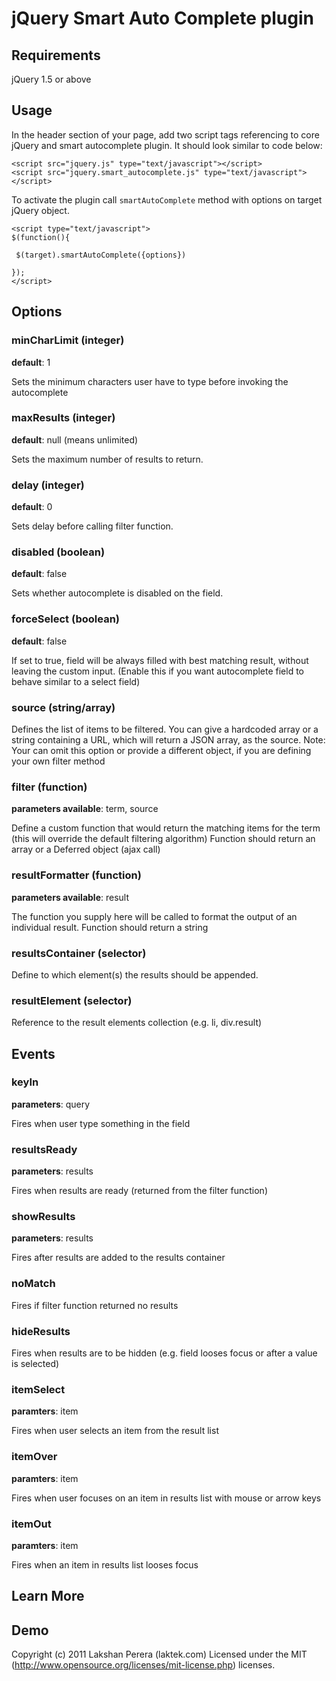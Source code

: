 jQuery Smart Auto Complete plugin 
=================================
 
## Requirements

jQuery 1.5 or above

## Usage

In the header section of your page, add two script tags referencing to core jQuery and smart autocomplete plugin. It should look similar to code below:

    <script src="jquery.js" type="text/javascript"></script>
    <script src="jquery.smart_autocomplete.js" type="text/javascript"></script>

To activate the plugin call `smartAutoComplete` method with options on target jQuery object. 

    <script type="text/javascript">
    $(function(){

     $(target).smartAutoComplete({options})

    });
    </script>

## Options

### minCharLimit (integer)

**default**: 1

Sets the minimum characters user have to type before invoking the autocomplete 

### maxResults (integer)

**default**: null (means unlimited)

Sets the maximum number of results to return.

### delay (integer)

**default**: 0

Sets delay before calling filter function. 

### disabled (boolean)

**default**: false

Sets whether autocomplete is disabled on the field.

### forceSelect (boolean)

**default**: false

If set to true, field will be always filled with best matching result, without leaving the custom input.
(Enable this if you want autocomplete field to behave similar to a select field) 

### source  (string/array)

Defines the list of items to be filtered. You can give a hardcoded array or a string containing a URL, which will return a JSON array, as the source.
Note: Your can omit this option or provide a different object, if you are defining your own filter method 

### filter (function)

**parameters available**: term, source 

Define a custom function that would return the matching items for the term (this will override the default filtering algorithm)
Function should return an array or a Deferred object (ajax call)

### resultFormatter (function) 

**parameters available**: result 

The function you supply here will be called to format the output of an individual result.
Function should return a string

### resultsContainer (selector) 

Define to which element(s) the results should be appended.

### resultElement (selector) 

Reference to the result elements collection (e.g. li, div.result) 

## Events

### keyIn

**parameters**: query 

Fires when user type something in the field 

### resultsReady

**parameters**: results

Fires when results are ready (returned from the filter function) 

### showResults

**parameters**: results

Fires after results are added to the results container 

### noMatch

Fires if filter function returned no results

### hideResults

Fires when results are to be hidden (e.g. field looses focus or after a value is selected)

### itemSelect

**paramters**: item

Fires when user selects an item from the result list 

### itemOver

**paramters**: item

Fires when user focuses on an item in results list with mouse or arrow keys

### itemOut

**paramters**: item

Fires when an item in results list looses focus

## Learn More

## Demo 

Copyright (c) 2011 Lakshan Perera (laktek.com)
Licensed under the MIT (http://www.opensource.org/licenses/mit-license.php) licenses.


